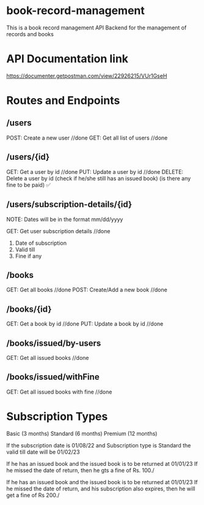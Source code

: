# book-record-management

This is a book record management API Backend for the management of records and books

# API Documentation link

https://documenter.getpostman.com/view/22926215/VUr1GseH

# Routes and Endpoints

## /users

POST: Create a new user  //done
GET: Get all list of users //done

## /users/{id}

GET: Get a user by id //done
PUT: Update a user by id  //done
DELETE: Delete a user by id (check if he/she still has an issued book) (is there any fine to be paid) ✅

## /users/subscription-details/{id}

NOTE: Dates will be in the format mm/dd/yyyy

GET: Get user subscription details //done

1. Date of subscription
2. Valid till
3. Fine if any

## /books

GET: Get all books //done
POST: Create/Add a new book //done

## /books/{id}

GET: Get a book by id //done
PUT: Update a book by id //done

## /books/issued/by-users

GET: Get all issued books //done

## /books/issued/withFine

GET: Get all issued books with fine //done

# Subscription Types

Basic (3 months)
Standard (6 months)
Premium (12 months)

If the subscription date is 01/08/22
and Subscription type is Standard
the valid till date will be 01/02/23

If he has an issued book and the issued book is to be returned at 01/01/23
If he missed the date of return, then he gts a fine of Rs. 100./

If he has an issued book and the issued book is to be returned at 01/01/23
If he missed the date of return, and his subscription also expires, then he will get a fine of Rs 200./
